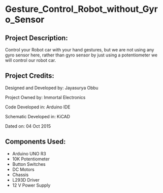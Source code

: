 # Gesture_Control_Robot_without_Gyro_Sensor

## Project Description:
  Control your Robot car with your hand gestures, but we are not using any gyro sensor here, rather than gyro sensor by just using a potentiometer we will control our robot car.
  
## Project Credits:
  Designed and Developed by: Jayasurya Obbu
  
  Project Owned by: Immortal Electronics
  
  Code Developed in: Arduino IDE
  
  Schematic Developed in: KiCAD
  
  Dated on: 04 Oct 2015

## Components Used:
  * Arduino UNO R3
  * 10K Potentiometer
  * Button Switches
  * DC Motors
  * Chassis
  * L293D Driver
  * 12 V Power Supply
